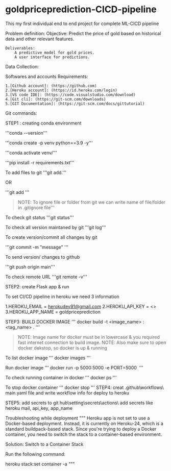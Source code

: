 # goldpriceprediction-CICD-pipeline
This my first individual end to end project for complete ML-CICD pipeline

Problem definition:
    Objective: Predict the price of gold based on historical data and other relevant features.

    Deliverables: 
        A predictive model for gold prices.
        A user interface for predictions.

Data Collection:



Softwares and accounts Requirements:

    1.[Github account]: (https://github.com)
    2.[Heroku account]: (https://id.heroku.com/login) 
    3.[VS code IDE]: (https://code.visualstudio.com/download)
    4.[Git cli]: (https://git-scm.com/downloads)
    5.[GIT Documentation]: (https://git-scm.com/docs/gittutorial)

Git commands:

STEP1 : creating conda environment

'''conda --version'''

'''conda create -p venv python==3.9 -y'''

'''conda activate venv/'''

'''pip install -r requirements.txt'''

To add files to git 
'''git add.'''

OR

'''git add <file name>'''

> NOTE: To ignore file or folder from git we can write name of file/folder in .gitignore file'''

To check git status
'''git status'''

To check all version maintaned by git
'''git log'''

To create version/commit all changes by git 

'''git commit -m "message" '''

To send version/ changes to github

'''git push origin main'''

To check remote URL
'''git remote -v'''

STEP2: create Flask app & run

To set CI/CD pipeline in heroku we need 3 information

1.HEROKU_EMAIL = herokudev91@gmail.com
2.HEROKU_API_KEY = <>
3.HEROKU_APP_NAME = goldpriceprediction

STEP3: BUILD DOCKER IMAGE
'''
docker build -t <image_name> : <tag_name> .
'''
> NOTE: Image name for docker must be in lowercase & you required fast internet connection to build image. 
> NOTE: Also make sure to open docker dekstop, so docker is up & running

To list docker image
'''
docker images
'''

Run docker image
'''
docker run -p 5000:5000 -e PORT=5000 <IMAGE ID>
'''

To check running container in docker 
'''
docker ps
'''

To stop docker container
'''
docker stop <container id>
'''
STEP4: creat .github\workflows\ main.yaml file and write workflow info for deploy to heroku  

STEP5: add secrets to git hub\setting\secrets\actions\ add secrets like heroku mail, api_key, app_name

Troubleshooting while deployment 
"""
Heroku app is not set to use a Docker-based deployment. Instead, it is currently on Heroku-24, which is a standard buildpack-based stack. Since you're trying to deploy a Docker container, you need to switch the stack to a container-based environment.

Solution: Switch to a Container Stack

Run the following command:

heroku stack:set container -a <app-name>
"""


